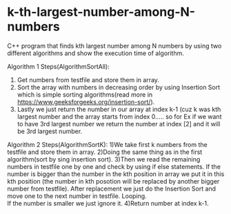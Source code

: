# k-th-largest-number-among-N-numbers
C++ program that finds kth largest number among N numbers by using two different algorithms and show the execution time of algorithm. 

Algorithm 1 Steps(AlgorithmSortAll): 
1) Get numbers from testfile and store them in array. 
2) Sort the array with numbers in decreasing order by using Insertion Sort which is simple sorting algorithms(read more in https://www.geeksforgeeks.org/insertion-sort/).
3) Lastly we just return the number in our array at index k-1 (cuz k was kth largest number and the array starts from index 0..... so for Ex if we want to have 3rd largest number we return the number at index [2] and it will be 3rd largest number.

Algorithm 2 Steps(AlgorithmSortK): 
1)We take first k numbers from the testfile and store them in array. 
2)Doing the same thing as in the first algorithm(sort by sing insertion sort).
3)Then we read the remaining numbers in testfile one by one and check by using if else statements. 
If the number is bigger than the number in the kth position in array we put it in this kth position (the number in kth posotion will be replaced by another bigger number from testfile). After replacement we just do the Insertion Sort and move one to the next number in testfile. Looping.  
If the number is smaller we just ignore it. 
4)Return number at index k-1.

